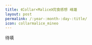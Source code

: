 ```yaml
---
title: 《Collar×Malice》完食感想 峰雄
layout: post
permalink: /:year-:month-:day-:title/
icon: collarmalice_mineo
---
```



待填